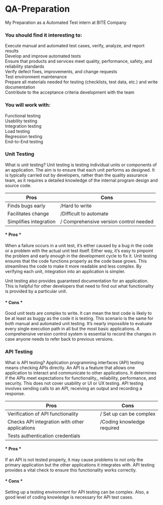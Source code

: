 # QA-Preparation
My Preparation as a Automated Test intern at BITĖ Company 

<h3>You should find it interesting to:</h3>
Execute manual and automated test cases, verify, analyze, and report results
<br>Develop and improve automated tests
<br>Ensure that products and services meet quality, performance, safety, and reliability standards
<br>Verify defect fixes, improvements, and change requests
<br>Test environment maintenance
<br>Prepare all materials needed for testing (checklists, test data, etc.) and write documentation
<br>Contribute to the acceptance criteria development with the team
<br>
<h3>You will work with:</h3>
Functional testing
<br>Usability testing
<br>Integration testing
<br>Load testing
<br>Regression testing
<br>End-to-End testing
<br>
<h3>Unit Testing</h3>
What is unit testing?
Unit testing is testing individual units or components of an application. The aim is to ensure that each unit performs as designed. It is typically carried out by developers, rather than the quality assurance team, as it requires a detailed knowledge of the internal program design and source code.
<br>

Pros  | Cons |
------------- | ------------- |
Finds bugs early  | /Hard to write |
Facilitates change  | /Difficult to automate |
Simplifies integration  | /	Comprehensive version control needed ||

<h4> * Pros * </h4>
When a failure occurs in a unit test, it’s either caused by a bug in the code or a problem with the actual unit test itself. Either way, it’s easy to pinpoint the problem and early enough in the development cycle to fix it. Unit testing ensures that the code functions properly as the code base grows. This streamlines the code to make it more readable and less complex. By verifying each unit, integration into an application is simpler.

Unit testing also provides guaranteed documentation for an application. This is helpful for other developers that need to find out what functionality is provided by a particular unit.
<h4> * Cons * </h4>
Good unit tests are complex to write. It can mean the test code is likely to be at least as buggy as the code it is testing. This scenario is the same for both manual and automated unit testing. It’s nearly impossible to evaluate every single execution path in all but the most basic applications. A comprehensive version control system is essential to record the changes in case anyone needs to refer back to previous versions.

<h3>API Testing</h3>

What is API testing?
Application programming interfaces (API) testing means checking APIs directly. An API is a feature that allows one application to interact and communicate to other applications. It determines if the APIs meet expectations for functionality,, reliability, performance, and security. This does not cover usability or UI or UX testing. API testing involves sending calls to an API, receiving an output and recording a response.
<br>

Pros  | Cons |
------------- | ------------- |
Verification of API functionality | /	Set up can be complex|
Checks API integration with other applications  | /Coding knowledge required |
Tests authentication credentials  |  |


<h4> * Pros * </h4>
If an API is not tested properly, it may cause problems to not only the primary application but the other applications it integrates with. API testing provides a vital check to ensure this functionality works correctly.

<h4> * Cons * </h4>

Setting up a testing environment for API testing can be complex. Also, a good level of coding knowledge is necessary for API test cases.
